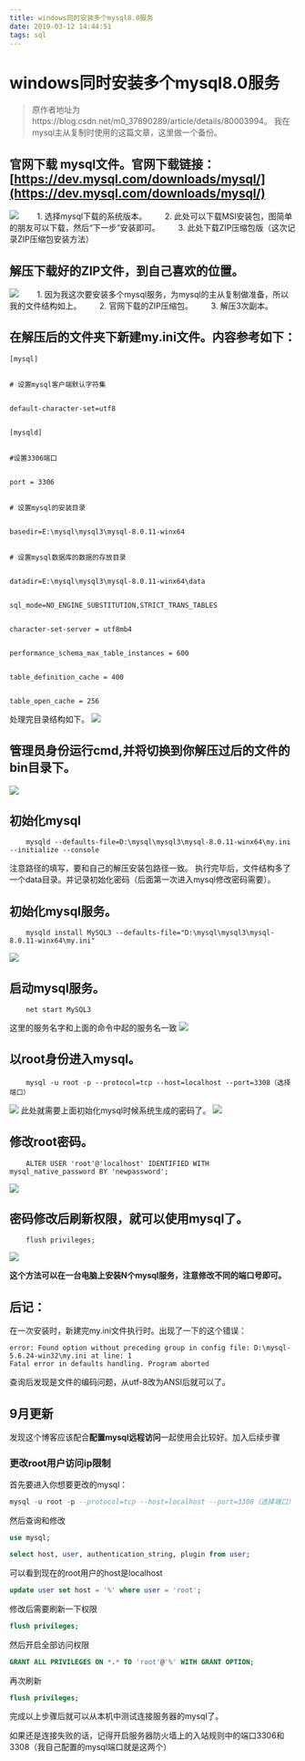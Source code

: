 ```yaml
---
title: windows同时安装多个mysql8.0服务
date: 2019-03-12 14:44:51
tags: sql
---
```


# windows同时安装多个mysql8.0服务

> 原作者地址为https://blog.csdn.net/m0_37890289/article/details/80003994。 我在mysql主从复制时使用的这篇文章，这里做一个备份。

<!--more-->

## 官网下载 mysql文件。官网下载链接：[https://dev.mysql.com/downloads/mysql/](https://dev.mysql.com/downloads/mysql/)
![](b1.png)
　　1. 选择mysql下载的系统版本。
　　2. 此处可以下载MSI安装包，图简单的朋友可以下载，然后“下一步”安装即可。
　　3. 此处下载ZIP压缩包版（这次记录ZIP压缩包安装方法）
## 解压下载好的ZIP文件，到自己喜欢的位置。
![](b2.png)
　　1. 因为我这次要安装多个mysql服务，为mysql的主从复制做准备，所以我的文件结构如上。
　　2. 官网下载的ZIP压缩包。
　　3. 解压3次副本。

## 在解压后的文件夹下新建my.ini文件。内容参考如下：

```
[mysql]
 
 
# 设置mysql客户端默认字符集
 
 
default-character-set=utf8 
 
 
[mysqld]
 
 
#设置3306端口
 
 
port = 3306 
 
 
# 设置mysql的安装目录
 
 
basedir=E:\mysql\mysql3\mysql-8.0.11-winx64
 
 
# 设置mysql数据库的数据的存放目录
 
 
datadir=E:\mysql\mysql3\mysql-8.0.11-winx64\data
 
 
sql_mode=NO_ENGINE_SUBSTITUTION,STRICT_TRANS_TABLES 
 
 
character-set-server = utf8mb4
 
 
performance_schema_max_table_instances = 600
 
 
table_definition_cache = 400
 
 
table_open_cache = 256

```

处理完目录结构如下。
![](b3.png)
## 管理员身份运行cmd,并将切换到你解压过后的文件的bin目录下。
![](b4.png)
## 初始化mysql
```    
    mysqld --defaults-file=D:\mysql\mysql3\mysql-8.0.11-winx64\my.ini --initialize --console
```
注意路径的填写，要和自己的解压安装包路径一致。
执行完毕后，文件结构多了一个data目录。并记录初始化密码（后面第一次进入mysql修改密码需要）。
## 初始化mysql服务。
```
    mysqld install MySQL3 --defaults-file="D:\mysql\mysql3\mysql-8.0.11-winx64\my.ini"

```
![](b5.png)
## 启动mysql服务。 
```
    net start MySQL3
```
这里的服务名字和上面的命令中起的服务名一致
![](b6.png)
## 以root身份进入mysql。
```
    mysql -u root -p --protocol=tcp --host=localhost --port=3308（选择端口）
```
![](b7.png)
此处就需要上面初始化mysql时候系统生成的密码了。
![](b8.png)
## 修改root密码。
```
    ALTER USER 'root'@'localhost' IDENTIFIED WITH mysql_native_password BY 'newpassword';
```
![](b9.png)
## 密码修改后刷新权限，就可以使用mysql了。
```
    flush privileges;
```
![](b10.png)

**这个方法可以在一台电脑上安装N个mysql服务，注意修改不同的端口号即可。**

## 后记：
在一次安装时，新建完my.ini文件执行时。出现了一下的这个错误：

```
error: Found option without preceding group in config file: D:\mysql-5.6.24-win32\my.ini at line: 1  
Fatal error in defaults handling. Program aborted
```

查询后发现是文件的编码问题，从utf-8改为ANSI后就可以了。

## 9月更新
发现这个博客应该配合**配置mysql远程访问**一起使用会比较好。加入后续步骤

### 更改root用户访问ip限制
首先要进入你想要更改的mysql：
```sql
mysql -u root -p --protocol=tcp --host=localhost --port=3308（选择端口）
```

然后查询和修改
```sql
use mysql;
```
```sql
select host, user, authentication_string, plugin from user; 
```
可以看到现在的root用户的host是localhost
```sql
update user set host = '%' where user = 'root';
```
修改后需要刷新一下权限
```sql
flush privileges;
```
然后开启全部访问权限
```sql
GRANT ALL PRIVILEGES ON *.* TO 'root'@'%' WITH GRANT OPTION;
```
再次刷新
```sql
flush privileges;
```

完成以上步骤后就可以从本机中测试连接服务器的mysql了。

如果还是连接失败的话，记得开启服务器防火墙上的入站规则中的端口3306和3308（我自己配置的mysql端口就是这两个）